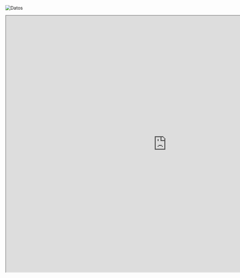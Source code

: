 ![Datos](img/work/proj-000/thumb.jpg)


<iframe src="https://shiny.rstudio.com/gallery/bus-dashboard.html" width="1000" height="800"></iframe>

